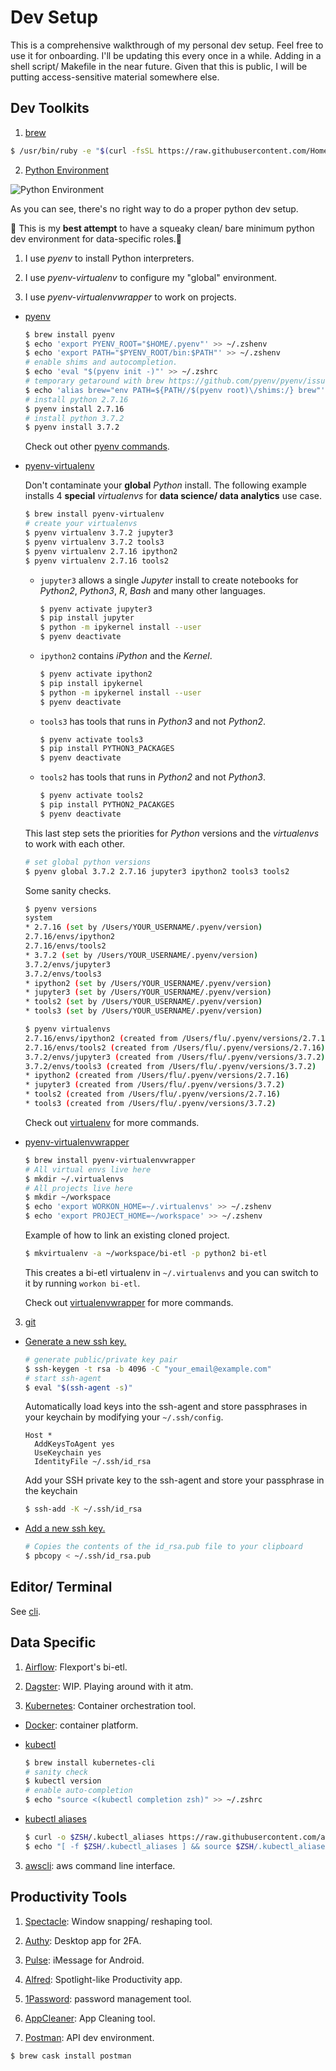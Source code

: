 # Dev Setup
This is a comprehensive walkthrough of my personal dev setup. Feel free to use it for onboarding. I'll be updating this every once in a while. Adding in a shell script/ Makefile in the near future. Given that this is public, I will be putting access-sensitive material somewhere else.

## Dev Toolkits
1. [brew](https://brew.sh/)

  ```bash
  $ /usr/bin/ruby -e "$(curl -fsSL https://raw.githubusercontent.com/Homebrew/install/master/install)"
  ```

2. [Python Environment](https://www.python.org/)

  ![Python Environment](/assets/img/python_environment_2x.png)

  As you can see, there's no right way to do a proper python dev setup.

  🤷 This is my **best attempt** to have a squeaky clean/ bare minimum python dev environment for data-specific roles.🤷‍

  1. I use *pyenv* to install Python interpreters.

  2. I use *pyenv-virtualenv* to configure my "global" environment.

  3. I use *pyenv-virtualenvwrapper* to work on projects.

  - [pyenv](https://github.com/pyenv/pyenv)

    ```bash
    $ brew install pyenv
    $ echo 'export PYENV_ROOT="$HOME/.pyenv"' >> ~/.zshenv
    $ echo 'export PATH="$PYENV_ROOT/bin:$PATH"' >> ~/.zshenv
    # enable shims and autocompletion.
    $ echo 'eval "$(pyenv init -)"' >> ~/.zshrc
    # temporary getaround with brew https://github.com/pyenv/pyenv/issues/106
    $ echo 'alias brew="env PATH=${PATH//$(pyenv root)\/shims:/} brew"' >> ~/.zshrc
    # install python 2.7.16
    $ pyenv install 2.7.16
    # install python 3.7.2
    $ pyenv install 3.7.2
    ```
    Check out other [pyenv commands](https://github.com/pyenv/pyenv/blob/master/COMMANDS.md).

  - [pyenv-virtualenv](https://github.com/pyenv/pyenv-virtualenv)

    Don't contaminate your **global** *Python* install. The following example installs 4 **special** *virtualenvs* for **data science/ data analytics** use case.

    ```bash
    $ brew install pyenv-virtualenv
    # create your virtualenvs    
    $ pyenv virtualenv 3.7.2 jupyter3
    $ pyenv virtualenv 3.7.2 tools3
    $ pyenv virtualenv 2.7.16 ipython2
    $ pyenv virtualenv 2.7.16 tools2
    ```

    - `jupyter3` allows a single *Jupyter* install to create notebooks for *Python2*, *Python3*, *R*, *Bash* and many other languages.

      ```bash
      $ pyenv activate jupyter3
      $ pip install jupyter
      $ python -m ipykernel install --user
      $ pyenv deactivate
      ```

    - `ipython2` contains *iPython* and the *Kernel*.

      ```bash
      $ pyenv activate ipython2
      $ pip install ipykernel
      $ python -m ipykernel install --user
      $ pyenv deactivate
      ```
    - `tools3` has tools that runs in *Python3* and not *Python2*.

      ```bash
      $ pyenv activate tools3
      $ pip install PYTHON3_PACKAGES
      $ pyenv deactivate
      ```

    - `tools2` has tools that runs in *Python2* and not *Python3*.

      ```bash
      $ pyenv activate tools2
      $ pip install PYTHON2_PACAKGES
      $ pyenv deactivate
      ```

    This last step sets the priorities for *Python* versions and the *virtualenvs* to work with each other.

    ```bash
    # set global python versions
    $ pyenv global 3.7.2 2.7.16 jupyter3 ipython2 tools3 tools2
    ```

    Some sanity checks.
    ```bash
    $ pyenv versions
    system
    * 2.7.16 (set by /Users/YOUR_USERNAME/.pyenv/version)
    2.7.16/envs/ipython2
    2.7.16/envs/tools2
    * 3.7.2 (set by /Users/YOUR_USERNAME/.pyenv/version)
    3.7.2/envs/jupyter3
    3.7.2/envs/tools3
    * ipython2 (set by /Users/YOUR_USERNAME/.pyenv/version)
    * jupyter3 (set by /Users/YOUR_USERNAME/.pyenv/version)
    * tools2 (set by /Users/YOUR_USERNAME/.pyenv/version)
    * tools3 (set by /Users/YOUR_USERNAME/.pyenv/version)

    $ pyenv virtualenvs
    2.7.16/envs/ipython2 (created from /Users/flu/.pyenv/versions/2.7.16)
    2.7.16/envs/tools2 (created from /Users/flu/.pyenv/versions/2.7.16)
    3.7.2/envs/jupyter3 (created from /Users/flu/.pyenv/versions/3.7.2)
    3.7.2/envs/tools3 (created from /Users/flu/.pyenv/versions/3.7.2)
    * ipython2 (created from /Users/flu/.pyenv/versions/2.7.16)
    * jupyter3 (created from /Users/flu/.pyenv/versions/3.7.2)
    * tools2 (created from /Users/flu/.pyenv/versions/2.7.16)
    * tools3 (created from /Users/flu/.pyenv/versions/3.7.2)
    ```
    Check out [virtualenv](https://github.com/pyenv/pyenv-virtualenv#usage) for more commands.

  - [pyenv-virtualenvwrapper](https://github.com/pyenv/pyenv-virtualenvwrapper)

    ```bash
    $ brew install pyenv-virtualenvwrapper
    # All virtual envs live here
    $ mkdir ~/.virtualenvs
    # All projects live here
    $ mkdir ~/workspace
    $ echo 'export WORKON_HOME=~/.virtualenvs' >> ~/.zshenv
    $ echo 'export PROJECT_HOME=~/workspace' >> ~/.zshenv
    ```

    Example of how to link an existing cloned project.
    ```bash
    $ mkvirtualenv -a ~/workspace/bi-etl -p python2 bi-etl
    ```
    This creates a bi-etl virtualenv in `~/.virtualenvs` and you can switch to it by running `workon bi-etl`.

    Check out [virtualenvwrapper](https://github.com/pyenv/pyenv-virtualenvwrapper#usage) for more commands.

3. [git](https://github.com/flexport/flexport)
  - [Generate a new ssh key.](https://help.github.com/en/enterprise/2.15/user/articles/generating-a-new-ssh-key-and-adding-it-to-the-ssh-agent)
    ```bash
    # generate public/private key pair
    $ ssh-keygen -t rsa -b 4096 -C "your_email@example.com"
    # start ssh-agent
    $ eval "$(ssh-agent -s)"
    ```
    Automatically load keys into the ssh-agent and store passphrases in your keychain by modifying your `~/.ssh/config`.
    ```
    Host *
      AddKeysToAgent yes
      UseKeychain yes
      IdentityFile ~/.ssh/id_rsa
    ```
    Add your SSH private key to the ssh-agent and store your passphrase in the keychain
    ```bash
    $ ssh-add -K ~/.ssh/id_rsa
    ```

  - [Add a new ssh key.](https://help.github.com/en/enterprise/2.15/user/articles/adding-a-new-ssh-key-to-your-github-account)
    ```bash
    # Copies the contents of the id_rsa.pub file to your clipboard
    $ pbcopy < ~/.ssh/id_rsa.pub
    ```

## Editor/ Terminal
See [cli](cli/README.md).

## Data Specific
1. [Airflow](https://github.com/flexport/bi-etl): Flexport's bi-etl.

2. [Dagster](https://github.com/dagster-io/dagster): WIP. Playing around with it atm.

3. [Kubernetes](https://kubernetes.io/): Container orchestration tool.

  - [Docker](https://docs.docker.com/docker-for-mac/install/): container platform.

  - [kubectl](https://kubernetes.io/docs/tasks/tools/install-kubectl/)

    ```bash
    $ brew install kubernetes-cli
    # sanity check
    $ kubectl version
    # enable auto-completion
    $ echo "source <(kubectl completion zsh)" >> ~/.zshrc
    ```

  - [kubectl aliases](https://github.com/ahmetb/kubectl-aliases)
    ```bash
    $ curl -o $ZSH/.kubectl_aliases https://raw.githubusercontent.com/ahmetb/kubectl-aliases/master/.kubectl_aliases
    $ echo "[ -f $ZSH/.kubectl_aliases ] && source $ZSH/.kubectl_aliases" >> ~/.zshrc
    ```


3. [awscli](https://docs.aws.amazon.com/cli/latest/userguide/install-macos.html): aws command line interface.

## Productivity Tools
1. [Spectacle](https://www.spectacleapp.com/): Window snapping/ reshaping tool.

2. [Authy](https://authy.com/download/): Desktop app for 2FA.

3. [Pulse](https://messenger.klinkerapps.com/overview/platform-windows.html): iMessage for Android.

4. [Alfred](https://www.alfredapp.com/): Spotlight-like Productivity app.

5. [1Password](https://1password.com/): password management tool.

6. [AppCleaner](https://freemacsoft.net/appcleaner/): App Cleaning tool.

7. [Postman](https://www.getpostman.com/): API dev environment.

  ```bash
  $ brew cask install postman
  ```
